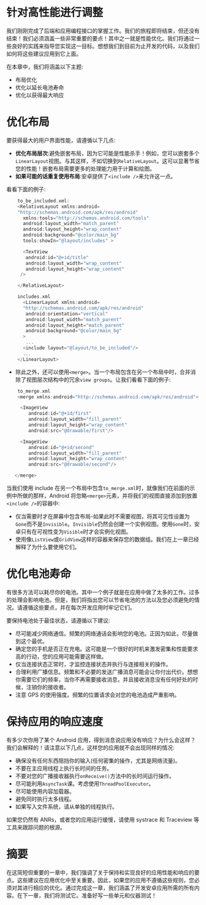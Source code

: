 # 针对高性能进行调整

我们刚刚完成了后端和应用编程接口的掌握工作。我们的旅程即将结束，但还没有结束！我们必须涵盖一些非常重要的要点！其中之一就是性能优化。我们将通过一些良好的实践来指导您实现这一目标。想想我们到目前为止开发的代码，以及我们如何将这些建议应用到它上面。

在本章中，我们将涵盖以下主题:

*   布局优化
*   优化以延长电池寿命
*   优化以获得最大响应

# 优化布局

要获得最大的用户界面性能，请遵循以下几点:

*   **优化布局层次**:避免嵌套布局，因为它可能是性能杀手！例如，您可以嵌套多个`LinearLayout`视图。与其这样，不如切换到`RelativeLayout`。这可以显著节省您的性能！嵌套布局需要更多的处理能力用于计算和绘图。
*   **如果可能的话重复使用布局**:安卓提供了`<include />`来允许这一点。

看看下面的例子:

```kt
    to_be_included.xml: 
    <RelativeLayout xmlns:android=
    "http://schemas.android.com/apk/res/android" 
      xmlns:tools="http://schemas.android.com/tools" 
      android:layout_width="match_parent" 
      android:layout_height="wrap_content" 
      android:background="@color/main_bg" 
      tools:showIn="@layout/includes" > 

      <TextView  
       android:id="@+id/title" 
       android:layout_width="wrap_content" 
       android:layout_height="wrap_content" 
     /> 

    </RelativeLayout>

    includes.xml 
      <LinearLayout xmlns:android=
      "http://schemas.android.com/apk/res/android" 
       android:orientation="vertical" 
       android:layout_width="match_parent" 
       android:layout_height="match_parent" 
       android:background="@color/main_bg" 
      > 
       ... 
      <include layout="@layout/to_be_included"/> 
      ... 
    </LinearLayout> 
```

*   除此之外，还可以使用`<merge>`。当一个布局包含在另一个布局中时，合并消除了视图层次结构中的冗余`view groups`。让我们看看下面的例子:

```kt
    to_merge.xml 
    <merge xmlns:android="http://schemas.android.com/apk/res/android"> 

     <ImageView 
        android:id="@+id/first" 
        android:layout_width="fill_parent" 
        android:layout_height="wrap_content" 
        android:src="@drawable/first"/> 

     <ImageView 
        android:id="@+id/second" 
        android:layout_width="fill_parent" 
        android:layout_height="wrap_content" 
        android:src="@drawable/second"/> 

   </merge> 
```

当我们使用 include 在另一个布局中包含`to_merge.xml`时，就像我们在前面的示例中所做的那样，Android 将忽略`<merge>`元素，并将我们的视图直接添加到放置`<include />`的容器中:

*   仅当需要时才在屏幕中包含布局-如果此时不需要视图，将其可见性设置为`Gone`而不是`Invisible`。`Invisible`仍然会创建一个实例视图。使用`Gone`时，安卓只有在可视性变为`Visible`时才会实例化视图。
*   使用像`ListView`或`GridView`这样的容器来保存您的数据组。我们在上一章已经解释了为什么要使用它们。

# 优化电池寿命

有很多方法可以耗尽你的电池。其中一个例子就是在应用中做了太多的工作。过多的处理会影响电池。但是，我们将指出您可以节省电池的方法以及您必须避免的情况。请遵循这些要点，并在每次开发应用时牢记它们。

要保持电池处于最佳状态，请遵循以下建议:

*   尽可能减少网络通信。频繁的网络通话会影响您的电池。正因为如此，尽量做到这个最优。
*   确定您的手机是否正在充电。这可能是一个很好的时机来激发密集和性能要求高的行动，您的应用可能需要这样做。
*   仅当连接状态正常时，才监控连接状态并执行与连接相关的操作。
*   合理利用广播信息。频繁和不必要的发送广播消息可能会让你付出代价。想想你需要它们的频率，当你不再需要接收消息，并且接收消息没有任何好处的时候，注销你的接收者。
*   注意 GPS 的使用强度。频繁的位置请求会对您的电池造成严重影响。

# 保持应用的响应速度

有多少次你用了某个 Android 应用，得到消息说应用没有响应？为什么会这样？我们会解释的！请注意以下几点，这样您的应用就不会出现同样的情况:

*   确保没有任何东西阻挡你的输入(任何密集的操作，尤其是网络流量)。
*   不要在主应用线程上执行长时间的任务。
*   不要对您的广播接收器执行`onReceive()`方法中的长时间运行操作。
*   尽可能利用`AsyncTask`课。考虑使用`ThreadPoolExecutor`。
*   尽可能使用内容加载器。
*   避免同时执行太多线程。
*   如果写入文件系统，请从单独的线程执行。

如果您仍然有 ANRs，或者您的应用运行缓慢，请使用 systrace 和 Traceview 等工具来跟踪问题的根源。

# 摘要

在这简短但重要的一章中，我们强调了关于保持和实现良好的应用性能和响应的要点。这些建议在应用优化中至关重要。因此，如果您的应用不遵循这些规则，您必须对其进行相应的优化。通过完成这一章，我们涵盖了开发安卓应用所需的所有内容。在下一章，我们将测试它。准备好写一些单元和仪器测试！